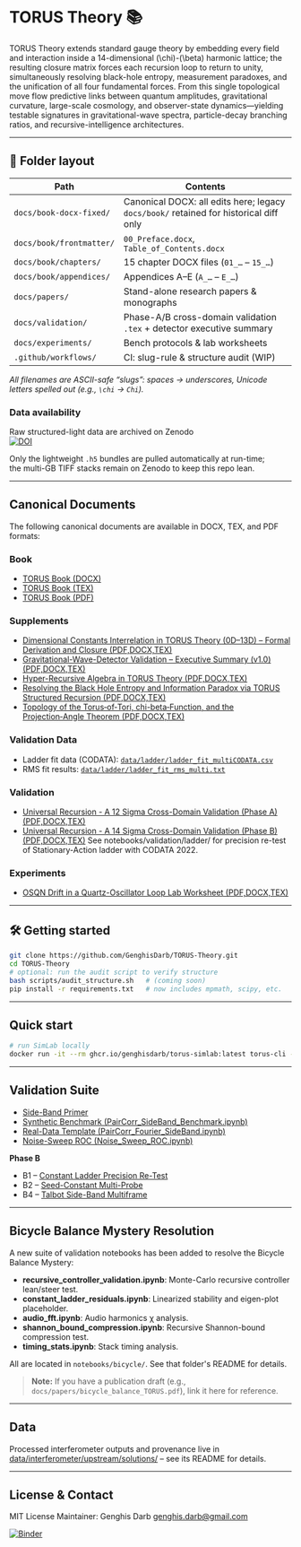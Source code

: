 # TORUS Theory 📚

TORUS Theory extends standard gauge theory by embedding every field and interaction inside a 14-dimensional \(\chi\)-\(\beta\) harmonic lattice; the resulting closure matrix forces each recursion loop to return to unity, simultaneously resolving black-hole entropy, measurement paradoxes, and the unification of all four fundamental forces. From this single topological move flow predictive links between quantum amplitudes, gravitational curvature, large-scale cosmology, and observer-state dynamics—yielding testable signatures in gravitational-wave spectra, particle-decay branching ratios, and recursive-intelligence architectures.

---

## 📂 Folder layout

| Path | Contents |
|------|-----------|
| `docs/book-docx-fixed/` | Canonical DOCX: all edits here; legacy `docs/book/` retained for historical diff only |
| `docs/book/frontmatter/` | `00_Preface.docx`, `Table_of_Contents.docx` |
| `docs/book/chapters/` | 15 chapter DOCX files (`01_…` – `15_…`) |
| `docs/book/appendices/` | Appendices A–E (`A_…` – `E_…`) |
| `docs/papers/` | Stand-alone research papers & monographs |
| `docs/validation/` | Phase-A/B cross-domain validation `.tex` + detector executive summary |
| `docs/experiments/` | Bench protocols & lab worksheets |
| `.github/workflows/` | CI: slug-rule & structure audit (WIP) |

_All filenames are ASCII-safe “slugs”: spaces → underscores, Unicode letters spelled out (e.g., `\chi` → `Chi`)._

### Data availability
Raw structured-light data are archived on Zenodo  
[![DOI](https://zenodo.org/badge/DOI/10.5281/zenodo.14002229.svg)](https://doi.org/10.5281/zenodo.14002229)

Only the lightweight `.h5` bundles are pulled automatically at run-time;  
the multi-GB TIFF stacks remain on Zenodo to keep this repo lean.

---

## Canonical Documents

The following canonical documents are available in DOCX, TEX, and PDF formats:

### Book
- [TORUS Book (DOCX)](docs/book/torus_book.docx)
- [TORUS Book (TEX)](docs/book-latex/torus_book.tex)
- [TORUS Book (PDF)](docs/book-latex/torus_book.pdf)

### Supplements
- [Dimensional Constants Interrelation in TORUS Theory (0D–13D) – Formal Derivation and Closure (PDF,DOCX,TEX)](docs/supplements/Dimensional%20Constants%20Interrelation%20in%20TORUS%20Theory%20(0D%E2%80%9313D)%20%E2%80%93%20Formal%20Derivation%20and%20Closure.pdf)
- [Gravitational-Wave-Detector Validation – Executive Summary (v1.0) (PDF,DOCX,TEX)](docs/supplements/Gravitational-Wave-Detector%20Validation%20%E2%80%93%20Executive%20Summary%20(v1.0).pdf)
- [Hyper-Recursive Algebra in TORUS Theory (PDF,DOCX,TEX)](docs/supplements/Hyper-Recursive%20Algebra%20in%20TORUS%20Theory.pdf)
- [Resolving the Black Hole Entropy and Information Paradox via TORUS Structured Recursion (PDF,DOCX,TEX)](docs/supplements/Resolving%20the%20Black%20Hole%20Entropy%20and%20Information%20Paradox%20via%20TORUS%20Structured%20Recursion.pdf)
- [Topology of the Torus‑of‑Tori, chi-beta‑Function, and the Projection‑Angle Theorem (PDF,DOCX,TEX)](docs/supplements/Topology%20of%20the%20Torus%E2%80%91of%E2%80%91Tori,%20chi-beta%E2%80%91Function,%20and%20the%20Projection%E2%80%91Angle%20Theorem.pdf)

### Validation Data
- Ladder fit data (CODATA): [`data/ladder/ladder_fit_multiCODATA.csv`](data/ladder/ladder_fit_multiCODATA.csv)
- RMS fit results: [`data/ladder/ladder_fit_rms_multi.txt`](data/ladder/ladder_fit_rms_multi.txt)

### Validation
- [Universal Recursion - A 12 Sigma Cross-Domain Validation (Phase A) (PDF,DOCX,TEX)](docs/validation/Universal%20Recursion%20-%20A%2012%20Sigma%20Cross-Domain%20Validation%20(Phase%20A).pdf)
- [Universal Recursion - A 14 Sigma Cross-Domain Validation (Phase B) (PDF,DOCX,TEX)](docs/validation/Universal%20Recursion%20-%20A%2014%20Sigma%20Cross-Domain%20Validation%20(Phase%20B).pdf)
See notebooks/validation/ladder/ for precision re-test of Stationary-Action ladder with CODATA 2022.

### Experiments
- [OSQN Drift in a Quartz-Oscillator Loop Lab Worksheet (PDF,DOCX,TEX)](docs/experiments/OSQN%20Drift%20in%20a%20Quartz-Oscillator%20Loop%20Lab%20Worksheet.pdf)

---

## 🛠️ Getting started

```bash
git clone https://github.com/GenghisDarb/TORUS-Theory.git
cd TORUS-Theory
# optional: run the audit script to verify structure
bash scripts/audit_structure.sh   # (coming soon)
pip install -r requirements.txt   # now includes mpmath, scipy, etc.
```

---

## Quick start

```bash
# run SimLab locally
docker run -it --rm ghcr.io/genghisdarb/torus-simlab:latest torus-cli --help
```

---

## Validation Suite

- [Side-Band Primer](docs/SideBand_Primer.md)
- [Synthetic Benchmark (PairCorr_SideBand_Benchmark.ipynb)](notebooks/validation/synthetic/PairCorr_SideBand_Benchmark.ipynb)
- [Real-Data Template (PairCorr_Fourier_SideBand.ipynb)](notebooks/validation/realdata/PairCorr_Fourier_SideBand.ipynb)
- [Noise-Sweep ROC (Noise_Sweep_ROC.ipynb)](notebooks/validation/synthetic/Noise_Sweep_ROC.ipynb)

**Phase B**
- B1 – [Constant Ladder Precision Re-Test](notebooks/validation/constants/Validation_ConstantLadder_PrecisionReTest.ipynb)
- B2 – [Seed-Constant Multi-Probe](notebooks/validation/constants/Validation_SeedConstant_MultiProbe.ipynb)
- B4 – [Talbot Side-Band Multiframe](notebooks/validation/optics/Validation_Talbot_SideBand_Multiframe.ipynb)

---

## Bicycle Balance Mystery Resolution

A new suite of validation notebooks has been added to resolve the Bicycle Balance Mystery:

- **recursive_controller_validation.ipynb**: Monte-Carlo recursive controller lean/steer test.
- **constant_ladder_residuals.ipynb**: Linearized stability and eigen-plot placeholder.
- **audio_fft.ipynb**: Audio harmonics χ analysis.
- **shannon_bound_compression.ipynb**: Recursive Shannon-bound compression test.
- **timing_stats.ipynb**: Stack timing analysis.

All are located in `notebooks/bicycle/`. See that folder's README for details.

> **Note:** If you have a publication draft (e.g., `docs/papers/bicycle_balance_TORUS.pdf`), link it here for reference.

---

## Data
Processed interferometer outputs and provenance live in
[data/interferometer/upstream/solutions/](data/interferometer/upstream/solutions/) – see its README for details.

---

## License & Contact
MIT License
Maintainer: Genghis Darb <genghis.darb@gmail.com>

[![Binder](https://mybinder.org/badge_logo.svg)](https://mybinder.org/v2/gh/GenghisDarb/TORUS-Theory/main?labpath=README.ipynb)
